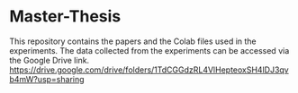 # Master-Thesis
This repository contains the papers and the Colab files used in the experiments. The data collected from the experiments can be accessed via the Google Drive link.
https://drive.google.com/drive/folders/1TdCGGdzRL4VlHepteoxSH4lDJ3qvb4mW?usp=sharing
